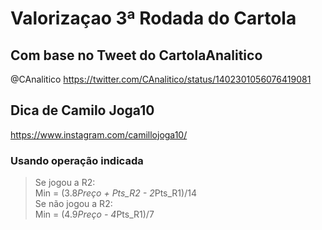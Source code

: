 # Valorizaçao 3ª Rodada do Cartola

## Com base no Tweet do CartolaAnalitico
@CAnalitico
https://twitter.com/CAnalitico/status/1402301056076419081

## Dica de Camilo Joga10
https://www.instagram.com/camillojoga10/


### Usando operação indicada

 > Se jogou a R2:<br>
   > Min = (3.8*Preço + Pts_R2 - 2*Pts_R1)/14<br>
 > Se não jogou a R2: <br>
   > Min = (4.9*Preço - 4*Pts_R1)/7
